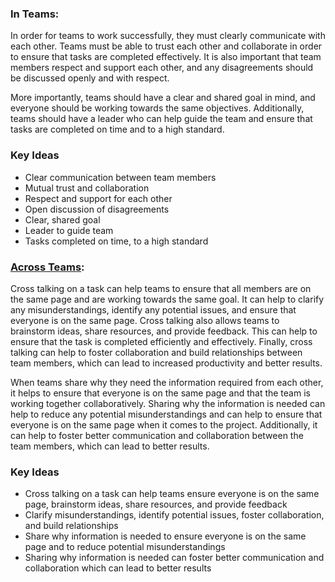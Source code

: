 ### In Teams:
In order for teams to work successfully, they must clearly communicate with each other. Teams must be able to trust each other and collaborate in order to ensure that tasks are completed effectively. It is also important that team members respect and support each other, and any disagreements should be discussed openly and with respect. 

More importantly, teams should have a clear and shared goal in mind, and everyone should be working towards the same objectives. Additionally, teams should have a leader who can help guide the team and ensure that tasks are completed on time and to a high standard.

### **Key Ideas**
- Clear communication between team members
- Mutual trust and collaboration 
- Respect and support for each other
- Open discussion of disagreements 
- Clear, shared goal 
- Leader to guide team 
- Tasks completed on time, to a high standard

### [Across Teams](Team%20Cross%20Talking.md):
Cross talking on a task can help teams to ensure that all members are on the same page and are working towards the same goal. It can help to clarify any misunderstandings, identify any potential issues, and ensure that everyone is on the same page. Cross talking also allows teams to brainstorm ideas, share resources, and provide feedback. This can help to ensure that the task is completed efficiently and effectively. Finally, cross talking can help to foster collaboration and build relationships between team members, which can lead to increased productivity and better results.

When teams share why they need the information required from each other, it helps to ensure that everyone is on the same page and that the team is working together collaboratively. Sharing why the information is needed can help to reduce any potential misunderstandings and can help to ensure that everyone is on the same page when it comes to the project. Additionally, it can help to foster better communication and collaboration between the team members, which can lead to better results.

### **Key Ideas**
- Cross talking on a task can help teams ensure everyone is on the same page, brainstorm ideas, share resources, and provide feedback
- Clarify misunderstandings, identify potential issues, foster collaboration, and build relationships
- Share why information is needed to ensure everyone is on the same page and to reduce potential misunderstandings
- Sharing why information is needed can foster better communication and collaboration which can lead to better results